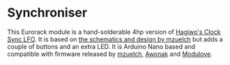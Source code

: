 # Synchroniser

This Eurorack module is a hand-solderable 4hp version of [Hagiwo's Clock Sync LFO](https://note.com/solder_state/n/n4c600f2431c3). It is based on [the schematics and design by mzuelch](https://github.com/mzuelch/CATs-Eurosynth/tree/main/Modules/HAGIWO/Sync%20LFO) but adds a couple of buttons and an extra LED. It is Arduino Nano based and compatible with firmware released by [mzuelch](https://github.com/mzuelch/CATs-Eurosynth/tree/main/Modules/HAGIWO/Sync%20LFO/Firmware), [Awonak](https://github.com/awonak/HagiwoModulove/tree/main/SyncLFO) and [Modulove](https://dl.modulove.de/module/synclfo/).

